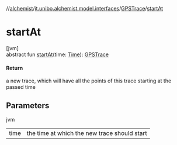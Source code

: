 //[alchemist](../../../index.md)/[it.unibo.alchemist.model.interfaces](../index.md)/[GPSTrace](index.md)/[startAt](start-at.md)

# startAt

[jvm]\
abstract fun [startAt](start-at.md)(time: [Time](../-time/index.md)): [GPSTrace](index.md)

#### Return

a new trace, which will have all the points of this trace starting at the passed time

## Parameters

jvm

| | |
|---|---|
| time | the time at which the new trace should start |

